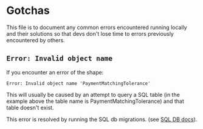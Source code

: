 # Gotchas

This file is to document any common errors
encountered running locally and their
solutions so that devs don't lose time
to errors previously encountered by others.

## `Error: Invalid object name`

If you encounter an error of the shape:

```shell
Error: Invalid object name 'PaymentMatchingTolerance'
```

This will usually be caused by an attempt to query a
SQL table (in the example above the table name
is PaymentMatchingTolerance) and that table doesn't exist.

This error is resolved by running the
SQL db migrations. (see [SQL DB docs](./sql-db.md#--run-migrations)).
